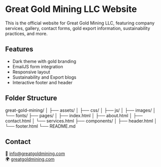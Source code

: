 # Great Gold Mining LLC Website

This is the official website for Great Gold Mining LLC, featuring company services, gallery, contact forms, gold export information, sustainability practices, and more.

## Features

- Dark theme with gold branding
- EmailJS form integration
- Responsive layout
- Sustainability and Export blogs
- Interactive footer and header

## Folder Structure

great-gold-mining/ │ ├── assets/ │ ├── css/ │ ├── js/ │ ├── images/ │ └── fonts/ ├── pages/ │ ├── index.html │ ├── about.html │ ├── contact.html │ └── services.html ├── components/ │ ├── header.html │ └── footer.html └── README.md

## Contact

📧 info@greatgoldmining.com  
🌍 [greatgoldmining.com](https://greatgoldmining.com)
